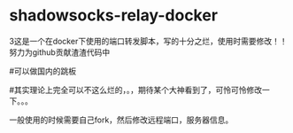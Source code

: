 # shadowsocks-relay-docker

3这是一个在docker下使用的端口转发脚本，写的十分之烂，使用时需要修改！！努力为github贡献渣渣代码中

#可以做国内的跳板

#其实理论上完全可以不这么烂的，。，期待某个大神看到了，可怜可怜修改一下。。。

一般使用的时候需要自己fork，然后修改远程端口，服务器信息。


